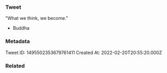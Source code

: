 ### Tweet
"What we think, we become."

- Buddha

### Metadata
Tweet ID: 1495502353679761411
Created At: 2022-02-20T20:55:20.000Z

### Related

